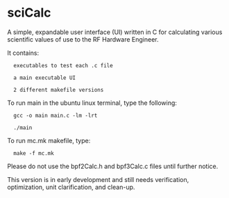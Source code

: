 # sciCalc
A simple, expandable user interface (UI) written in C for calculating various scientific values of use to the RF Hardware Engineer.

It contains: 

      executables to test each .c file 

      a main executable UI 

      2 different makefile versions

To run main in the ubuntu linux terminal, type the following:

      gcc -o main main.c -lm -lrt

      ./main

To run mc.mk makefile, type:

      make -f mc.mk

Please do not use the bpf2Calc.h and bpf3Calc.c files until further notice.

This version is in early development and still needs verification, optimization, unit clarification, and clean-up.
